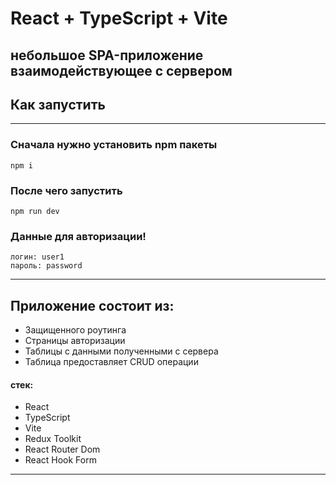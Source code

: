 # React + TypeScript + Vite

## небольшое SPA-приложение взаимодействующее с сервером

## Как запустить

---

### Сначала нужно установить npm пакеты

```
npm i
```

### После чего запустить

```
npm run dev
```

### Данные для авторизации!

```
логин: user1
пароль: password
```


---

## Приложение состоит из:
- Защищенного роутинга
- Страницы авторизации
- Таблицы с данными полученными с сервера
- Таблица предоставляет CRUD операции

#### стек:

- React
- TypeScript
- Vite
- Redux Toolkit
- React Router Dom
- React Hook Form

---
